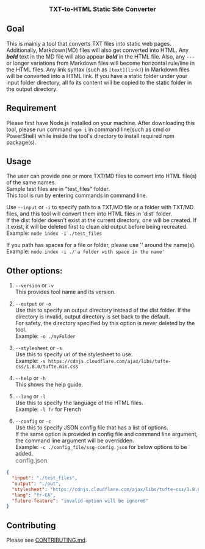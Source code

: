 <h3 align="center">TXT-to-HTML Static Site Converter</h3>

## Goal

This is mainly a tool that converts TXT files into static web pages. Additionally, Markdown(MD) files will also get converted into HTML. Any **_bold_** text in the MD file will also appear **_bold_** in the HTML file. Also, any `---` or longer variations from Markdown files will become horizontal rule/line in the HTML files.
Any link syntax (such as `[text](link)`) in Markdown files will be converted into a HTML link.
If you have a static folder under your input folder directory, all fo its content will be copied to the static folder in the output directory.

## Requirement

Please first have Node.js installed on your machine. After downloading this tool, please run command `npm i` in command line(such as cmd or PowerShell) while inside the tool's directory to install required npm package(s).

## Usage

The user can provide one or more TXT/MD files to convert into HTML file(s) of the same names.<br />
Sample test files are in "test_files" folder.<br />
This tool is run by entering commands in command line.<br />

Use `--input` or `-i` to specify path to a TXT/MD file or a folder with TXT/MD files, and this tool will convert them into HTML files in 'dist' folder.<br />
If the dist folder doesn't exist at the current directory, one will be created. If it exist, it will be deleted first to clean old output before being recreated.<br />
Example: `node index -i ./test_files`

If you path has spaces for a file or folder, please use '' around the name(s).<br />
Example: `node index -i ./'a folder with space in the name'`

## Other options:

1. `--version` or `-v`<br />
   This provides tool name and its version.

2. `--output` or `-o`<br />
   Use this to specify an output directory instead of the dist folder. If the directory is invalid, output directory is set back to the default.<br />
   For safety, the directory specified by this option is never deleted by the tool.<br />
   Example: `-o ./myFolder`

3. `--stylesheet` or `-s`<br />
   Use this to specify url of the stylesheet to use.<br />
   Example: `-s https://cdnjs.cloudflare.com/ajax/libs/tufte-css/1.8.0/tufte.min.css`

4. `--help` or `-h`<br />
   This shows the help guide.

5. `--lang` or `-l`<br />
   Use this to specify the language of the HTML files.<br />
   Example: `-l fr` for French

6. `--config` or `-c`<br />
   Use this to specify JSON config file that has a list of options.<br />
   If the same option is provided in config file and command line argument, the command line argument will be overridden.<br />
   Example: `-c ./config_file/ssg-config.json` for below options to be added.<br />
   <span style="color:dimgray;;font-size:16px">config.json</span>

```json
{
  "input": "./test_files",
  "output": "./out",
  "stylesheet": "https://cdnjs.cloudflare.com/ajax/libs/tufte-css/1.8.0/tufte.min.css",
  "lang": "fr-CA",
  "future-feature": "invalid option will be ignored"
}
```

## Contributing

Please see [CONTRIBUTING.md](https://github.com/cychu42/staticSiteCon/blob/main/CONTRIBUTING.md).
